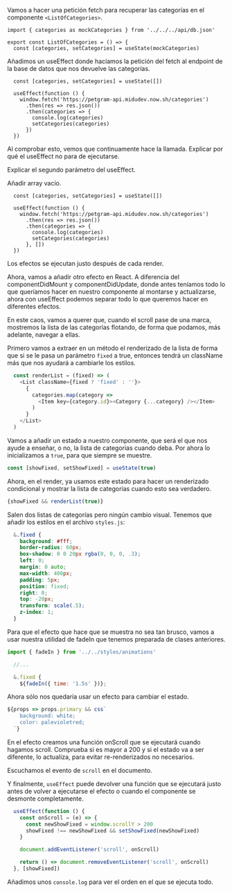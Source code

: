Vamos a hacer una petición fetch para recuperar las categorías en el componente `<ListOfCategories>`.

```
import { categories as mockCategories } from '../../../api/db.json'

export const ListOfCategories = () => {
  const [categories, setCategories] = useState(mockCategories)
```

Añadimos un useEffect donde hacíamos la petición del fetch al endpoint de la base de datos que nos devuelve las categorías.

```
  const [categories, setCategories] = useState([])

  useEffect(function () {
    window.fetch('https://petgram-api.midudev.now.sh/categories')
      .then(res => res.json())
      .then(categories => {
        console.log(categories)
        setCategories(categories)
      })
  })
```

Al comprobar esto, vemos que continuamente hace la llamada. Explicar por qué el useEffect no para de ejecutarse.

Explicar el segundo parámetro del useEffect.

Añadir array vacío.

```
  const [categories, setCategories] = useState([])

  useEffect(function () {
    window.fetch('https://petgram-api.midudev.now.sh/categories')
      .then(res => res.json())
      .then(categories => {
        console.log(categories)
        setCategories(categories)
      }, [])
  })
```

Los efectos se ejecutan justo después de cada render.

Ahora, vamos a añadir otro efecto en React. A diferencia del componentDidMount y componentDidUpdate, donde antes teníamos todo lo que queríamos hacer en nuestro componente al montarse y actualizarse, ahora con useEffect podemos separar todo lo que queremos hacer en diferentes efectos.

En este caos, vamos a querer que, cuando el scroll pase de una marca, mostremos la lista de las categorías flotando, de forma que podamos, más adelante, navegar a ellas.

Primero vamos a extraer en un método el renderizado de la lista de forma que si se le pasa un parámetro `fixed` a true, entonces tendrá un className más que nos ayudará a cambiarle los estilos.

```js
  const renderList = (fixed) => (
    <List className={fixed ? 'fixed' : ''}>
      {
        categories.map(category =>
          <Item key={category.id}><Category {...category} /></Item>
        )
      }
    </List>
  )
```

Vamos a añadir un estado a nuestro componente, que será el que nos ayude a enseñar, o no, la lista de categorias cuando deba. Por ahora lo inicializamos a `true`, para que siempre se muestre.

```javascript
const [showFixed, setShowFixed] = useState(true)
```

Ahora, en el render, ya usamos este estado para hacer un renderizado condicional y mostrar la lista de categorías cuando esto sea verdadero.

```js
{showFixed && renderList(true)}
```

Salen dos listas de categorías pero ningún cambio visual. Tenemos que añadir los estilos en el archivo `styles.js`:

```css
  &.fixed {
    background: #fff;
    border-radius: 60px;
    box-shadow: 0 0 20px rgba(0, 0, 0, .3);
    left: 0;
    margin: 0 auto;
    max-width: 400px;
    padding: 5px;
    position: fixed;
    right: 0;
    top: -20px;
    transform: scale(.5);
    z-index: 1;
  }
```

Para que el efecto que hace que se muestra no sea tan brusco, vamos a usar nuestra utilidad de fadeIn que tenemos preparada de clases anteriores.

```javascript
import { fadeIn } from '../../styles/animations'

  //...

  &.fixed {
    ${fadeIn({ time: '1.5s' })};
```

Ahora sólo nos quedaría usar un efecto para cambiar el estado.

```javascript
${props => props.primary && css`
    background: white;
    color: palevioletred;
  `}
```

En el efecto creamos una función onScroll que se ejecutará cuando hagamos scroll. Comprueba si es mayor a 200 y si el estado va a ser diferente, lo actualiza, para evitar re-renderizados no necesarios.

Escuchamos el evento de `scroll` en el documento.

Y finalmente, `useEffect` puede devolver una función que se ejecutará justo antes de volver a ejecutarse el efecto o cuando el componente se desmonte completamente.

```js
  useEffect(function () {
    const onScroll = (e) => {
      const newShowFixed = window.scrollY > 200
      showFixed !== newShowFixed && setShowFixed(newShowFixed)
    }

    document.addEventListener('scroll', onScroll)

    return () => document.removeEventListener('scroll', onScroll)
  }, [showFixed])
```

Añadimos unos `console.log` para ver el orden en el que se ejecuta todo.
